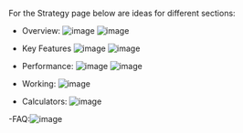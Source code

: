For the Strategy page below are ideas for different sections:
- Overview:
  ![image](https://github.com/qodeinvestments/qodeAdvisorsWebsite/assets/132358701/f201f009-d5dd-4598-a291-502361f1ee6d)
  ![image](https://github.com/qodeinvestments/qodeAdvisorsWebsite/assets/132358701/d456853a-c67b-40a8-b4aa-8b4200918d0d)



- Key Features
  ![image](https://github.com/qodeinvestments/qodeAdvisorsWebsite/assets/132358701/8d41335b-5ed3-4aae-ab3f-2cbbf48d3863)
  ![image](https://github.com/qodeinvestments/qodeAdvisorsWebsite/assets/132358701/dad953c3-05d4-468b-bcd4-47a233e83d86)


- Performance:
  ![image](https://github.com/qodeinvestments/qodeAdvisorsWebsite/assets/132358701/e82c537e-f437-49da-8905-7e63dd449d69)
  ![image](https://github.com/qodeinvestments/qodeAdvisorsWebsite/assets/132358701/e72f9934-0590-4f06-9784-f00554f1f5c3)


- Working:
  ![image](https://github.com/qodeinvestments/qodeAdvisorsWebsite/assets/132358701/2066ad24-fc8a-49db-b7ac-ea9fd316caea)

- Calculators:
  ![image](https://github.com/qodeinvestments/qodeAdvisorsWebsite/assets/132358701/6f6556b9-c3b3-4808-9078-3f86adf7991b)

-FAQ:![image](https://github.com/qodeinvestments/qodeAdvisorsWebsite/assets/132358701/8a1c1c95-e1ab-4b41-8f49-3cd2b73473a8)
